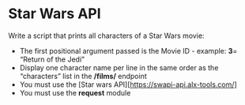 # Star Wars API

Write a script that prints all characters of a Star Wars movie:

- The first positional argument passed is the Movie ID - example: **3**= “Return of the Jedi”
- Display one character name per line in the same order as the “characters” list in the **/films/** endpoint
- You must use the [Star wars API][https://swapi-api.alx-tools.com/]
- You must use the **request** module
